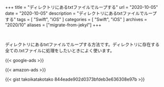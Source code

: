 +++
title =  "ディレクトリにあるtxtファイルでループする"
url = "2020-10-05"
date = "2020-10-05"
description = "ディレクトリにあるtxtファイルでループする"
tags = [
  "Swift",
  "iOS"
]
categories = [
  "Swift",
  "iOS"
]
archives = "2020/10"
aliases = ["migrate-from-jekyl"]
+++

<br>

ディレクトリにあるtxtファイルでループする方法です。ディレクトリに存在する全ての.txtファイルに処理をしたいときによく使います。

<!-- Google Ads -->
{{< google-ads >}}

<!-- Amazon Ads -->
{{< amazon-ads >}}

{{< gist takoikatakotako 844eade902d0373bfdeb3e636308e97b >}}
